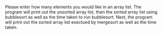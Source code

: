 Please enter how many elements you would like in an array list.
The program will print out the unsorted array list, then the sorted array list using bubblesort as well as the time taken to run bubblesort. Next, the program will print out the sorted array list exectued by mergesort as well as the time taken.